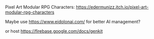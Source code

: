 Pixel Art Modular RPG Characters: https://edermunizz.itch.io/pixel-art-modular-rpg-characters

Maybe use https://www.eidolonai.com/ for better AI management?

or host https://firebase.google.com/docs/genkit
